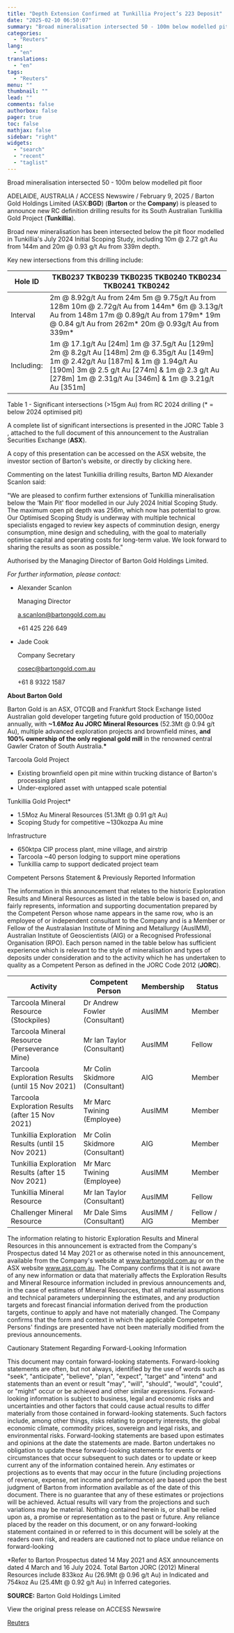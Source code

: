```yaml
---
title: "Depth Extension Confirmed at Tunkillia Project’s 223 Deposit"
date: "2025-02-10 06:50:07"
summary: "Broad mineralisation intersected 50 - 100m below modelled pit floorADELAIDE, AUSTRALIA / ACCESS Newswire / February 9, 2025 / Barton Gold Holdings Limited (ASX:BGD) (Barton or the Company) is pleased to announce new RC definition drilling results for its South Australian Tunkillia Gold Project (Tunkillia).Broad new mineralisation has been intersected..."
categories:
  - "Reuters"
lang:
  - "en"
translations:
  - "en"
tags:
  - "Reuters"
menu: ""
thumbnail: ""
lead: ""
comments: false
authorbox: false
pager: true
toc: false
mathjax: false
sidebar: "right"
widgets:
  - "search"
  - "recent"
  - "taglist"
---
```


Broad mineralisation intersected 50 - 100m below modelled pit floor

ADELAIDE, AUSTRALIA / ACCESS Newswire / February 9, 2025 / Barton Gold Holdings Limited (ASX:**BGD**) (**Barton** or the **Company**) is pleased to announce new RC definition drilling results for its South Australian Tunkillia Gold Project (**Tunkillia**).

Broad new mineralisation has been intersected below the pit floor modelled in Tunkillia's July 2024 Initial Scoping Study, including 10m @ 2.72 g/t Au from 144m and 20m @ 0.93 g/t Au from 339m depth.

Key new intersections from this drilling include:

| Hole ID | TKB0237  TKB0239  TKB0235  TKB0240  TKB0234  TKB0241  TKB0242 |
| --- | --- |
| Interval | 2m @ 8.92g/t Au from 24m  5m @ 9.75g/t Au from 128m  10m @ 2.72g/t Au from 144m\*  6m @ 3.13g/t Au from 148m  17m @ 0.89g/t Au from 179m\*  19m @ 0.84 g/t Au from 262m\*  20m @ 0.93g/t Au from 339m\* |
| Including: | 1m @ 17.1g/t Au [24m]  1m @ 37.5g/t Au [129m]  2m @ 8.2g/t Au [148m]  2m @ 6.35g/t Au [149m]  1m @ 2.42g/t Au [187m] & 1m @ 1.94g/t Au [190m]  3m @ 2.5 g/t Au [274m] & 1m @ 2.3 g/t Au [278m]  1m @ 2.31g/t Au [346m] & 1m @ 3.21g/t Au [351m] |

Table 1 - Significant intersections (>15gm Au) from RC 2024 drilling (\* = below 2024 optimised pit)

A complete list of significant intersections is presented in the JORC Table 3 , attached to the full document of this announcement to the Australian Securities Exchange (**ASX**).

A copy of this presentation can be accessed on the ASX website, the investor section of Barton's website, or directly by clicking here.

Commenting on the latest Tunkillia drilling results, Barton MD Alexander Scanlon said:

"We are pleased to confirm further extensions of Tunkillia mineralisation below the ‘Main Pit' floor modelled in our July 2024 Initial Scoping Study. The maximum open pit depth was 256m, which now has potential to grow. Our Optimised Scoping Study is underway with multiple technical specialists engaged to review key aspects of comminution design, energy consumption, mine design and scheduling, with the goal to materially optimise capital and operating costs for long-term value. We look forward to sharing the results as soon as possible."

Authorised by the Managing Director of Barton Gold Holdings Limited.

*For further information, please contact:*

* Alexander Scanlon
  
  Managing Director
  
  a.scanlon@bartongold.com.au
  
  +61 425 226 649
* Jade Cook
  
  Company Secretary
  
  cosec@bartongold.com.au
  
  +61 8 9322 1587

**About Barton Gold**

Barton Gold is an ASX, OTCQB and Frankfurt Stock Exchange listed Australian gold developer targeting future gold production of 150,000oz annually, with **~1.6Moz Au JORC Mineral Resources** (52.3Mt @ 0.94 g/t Au), multiple advanced exploration projects and brownfield mines, **and 100% ownership of the only regional gold mill** in the renowned central Gawler Craton of South Australia.**\***

Tarcoola Gold Project

* Existing brownfield open pit mine within trucking distance of Barton's processing plant
* Under-explored asset with untapped scale potential

Tunkillia Gold Project\*

* 1.5Moz Au Mineral Resources (51.3Mt @ 0.91 g/t Au)
* Scoping Study for competitive ~130kozpa Au mine

Infrastructure

* 650ktpa CIP process plant, mine village, and airstrip
* Tarcoola ~40 person lodging to support mine operations
* Tunkillia camp to support dedicated project team

Competent Persons Statement & Previously Reported Information

The information in this announcement that relates to the historic Exploration Results and Mineral Resources as listed in the table below is based on, and fairly represents, information and supporting documentation prepared by the Competent Person whose name appears in the same row, who is an employee of or independent consultant to the Company and is a Member or Fellow of the Australasian Institute of Mining and Metallurgy (AusIMM), Australian Institute of Geoscientists (AIG) or a Recognised Professional Organisation (RPO). Each person named in the table below has sufficient experience which is relevant to the style of mineralisation and types of deposits under consideration and to the activity which he has undertaken to quality as a Competent Person as defined in the JORC Code 2012 (**JORC**).

| Activity | Competent Person | Membership | Status |
| --- | --- | --- | --- |
| Tarcoola Mineral Resource (Stockpiles) | Dr Andrew Fowler (Consultant) | AusIMM | Member |
| Tarcoola Mineral Resource (Perseverance Mine) | Mr Ian Taylor (Consultant) | AusIMM | Fellow |
| Tarcoola Exploration Results (until 15 Nov 2021) | Mr Colin Skidmore (Consultant) | AIG | Member |
| Tarcoola Exploration Results (after 15 Nov 2021) | Mr Marc Twining (Employee) | AusIMM | Member |
| Tunkillia Exploration Results (until 15 Nov 2021) | Mr Colin Skidmore (Consultant) | AIG | Member |
| Tunkillia Exploration Results (after 15 Nov 2021) | Mr Marc Twining (Employee) | AusIMM | Member |
| Tunkillia Mineral Resource | Mr Ian Taylor (Consultant) | AusIMM | Fellow |
| Challenger Mineral Resource | Mr Dale Sims (Consultant) | AusIMM / AIG | Fellow / Member |

The information relating to historic Exploration Results and Mineral Resources in this announcement is extracted from the Company's Prospectus dated 14 May 2021 or as otherwise noted in this announcement, available from the Company's website at www.bartongold.com.au or on the ASX website www.asx.com.au. The Company confirms that it is not aware of any new information or data that materially affects the Exploration Results and Mineral Resource information included in previous announcements and, in the case of estimates of Mineral Resources, that all material assumptions and technical parameters underpinning the estimates, and any production targets and forecast financial information derived from the production targets, continue to apply and have not materially changed. The Company confirms that the form and context in which the applicable Competent Persons' findings are presented have not been materially modified from the previous announcements.

Cautionary Statement Regarding Forward-Looking Information

This document may contain forward-looking statements. Forward-looking statements are often, but not always, identified by the use of words such as "seek", "anticipate", "believe", "plan", "expect", "target" and "intend" and statements than an event or result "may", "will", "should", "would", "could", or "might" occur or be achieved and other similar expressions. Forward-looking information is subject to business, legal and economic risks and uncertainties and other factors that could cause actual results to differ materially from those contained in forward-looking statements. Such factors include, among other things, risks relating to property interests, the global economic climate, commodity prices, sovereign and legal risks, and environmental risks. Forward-looking statements are based upon estimates and opinions at the date the statements are made. Barton undertakes no obligation to update these forward-looking statements for events or circumstances that occur subsequent to such dates or to update or keep current any of the information contained herein. Any estimates or projections as to events that may occur in the future (including projections of revenue, expense, net income and performance) are based upon the best judgment of Barton from information available as of the date of this document. There is no guarantee that any of these estimates or projections will be achieved. Actual results will vary from the projections and such variations may be material. Nothing contained herein is, or shall be relied upon as, a promise or representation as to the past or future. Any reliance placed by the reader on this document, or on any forward-looking statement contained in or referred to in this document will be solely at the readers own risk, and readers are cautioned not to place undue reliance on forward-looking

\*Refer to Barton Prospectus dated 14 May 2021 and ASX announcements dated 4 March and 16 July 2024. Total Barton JORC (2012) Mineral Resources include 833koz Au (26.9Mt @ 0.96 g/t Au) in Indicated and 754koz Au (25.4Mt @ 0.92 g/t Au) in Inferred categories.

**SOURCE:** Barton Gold Holdings Limited

View the original press release on ACCESS Newswire

[Reuters](https://www.tradingview.com/news/reuters.com,2025-02-09:newsml_ACSDhQlha:0/)
